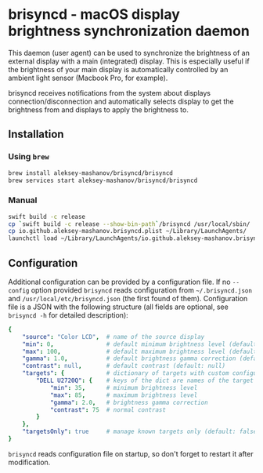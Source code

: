 # brisyncd - macOS display brightness synchronization daemon

This daemon (user agent) can be used to synchronize the brightness of an
external display with a main (integrated) display. This is especially useful if
the brightness of your main display is automatically controlled by an ambient
light sensor (Macbook Pro, for example).

brisyncd receives notifications from the system about displays
connection/disconnection and automatically selects display to get the
brightness from and displays to apply the brightness to.

## Installation

### Using `brew`

```sh
brew install aleksey-mashanov/brisyncd/brisyncd
brew services start aleksey-mashanov/brisyncd/brisyncd
```

### Manual

```sh
swift build -c release
cp `swift build -c release --show-bin-path`/brisyncd /usr/local/sbin/
cp io.github.aleksey-mashanov.brisyncd.plist ~/Library/LaunchAgents/
launchctl load ~/Library/LaunchAgents/io.github.aleksey-mashanov.brisyncd.plist
```

## Configuration

Additional configuration can be provided by a configuration file.
If no `--config` option provided `brisyncd` reads configuration from
`~/.brisyncd.json` and `/usr/local/etc/brisyncd.json` (the first found of them).
Configuration file is a JSON with the following structure (all fields are optional,
see `brisyncd -h` for detailed description):

```yaml
{
    "source": "Color LCD",  # name of the source display
    "min": 0,               # default minimum brightness level (default: 0)
    "max": 100,             # default maximum brightness level (default: 100)
    "gamma": 1.0,           # default brightness gamma correction (default: 1.0)
    "contrast": null,       # default contrast (default: null)
    "targets": {            # dictionary of targets with custom configuration
        "DELL U2720Q": {    # keys of the dict are names of the target displays
            "min": 35,      # minimum brightness level
            "max": 85,      # maximum brightness level
            "gamma": 2.0,   # brightness gamma correction
            "contrast": 75  # normal contrast
        }
    },
    "targetsOnly": true     # manage known targets only (default: false)
}
```

`brisyncd` reads configuration file on startup, so don't forget to restart it after modification.
